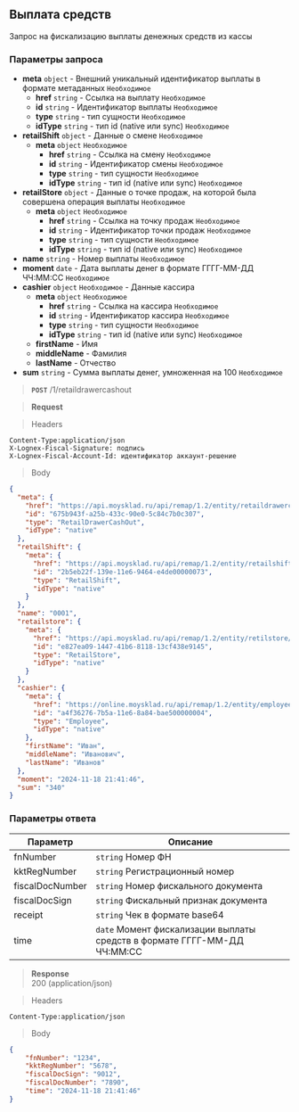## Выплата средств

Запрос на фискализацию выплаты денежных средств из кассы

### Параметры запроса
+ **meta** `object` - Внешний уникальный идентификатор выплаты в формате метаданных `Необходимое`
    + **href** `string` - Ссылка на выплату `Необходимое`
    + **id** `string` - Идентификатор выплаты `Необходимое`
    + **type** `string` - тип сущности `Необходимое`
    + **idType** `string` - тип id (native или sync) `Необходимое`
+ **retailShift** `object` - Данные о смене `Необходимое`
    + **meta** `object` `Необходимое`
        + **href** `string` - Ссылка на смену `Необходимое`
        + **id** `string` - Идентификатор смены `Необходимое`
        + **type** `string` - тип сущности `Необходимое`
        + **idType** `string` - тип id (native или sync) `Необходимое`
+ **retailStore** `object` - Данные о точке продаж, на которой была совершена операция выплаты `Необходимое`
    + **meta** `object` `Необходимое`
        + **href** `string` - Ссылка на точку продаж `Необходимое`
        + **id** `string` - Идентификатор точки продаж `Необходимое`
        + **type** `string` - тип сущности `Необходимое`
        + **idType** `string` - тип id (native или sync) `Необходимое`
+ **name** `string` - Номер выплаты `Необходимое`
+ **moment** `date` - Дата выплаты денег в формате ГГГГ-ММ-ДД ЧЧ:ММ:СС `Необходимое`
+ **cashier** `object` `Необходимое` - Данные кассира
    + **meta** `object` `Необходимое`
        + **href** `string` - Ссылка на кассира `Необходимое`
        + **id** `string` - Идентификатор кассира `Необходимое`
        + **type** `string` - тип сущности `Необходимое`
        + **idType** `string` - тип id (native или sync) `Необходимое`
    + **firstName** - Имя
    + **middleName** - Фамилия
    + **lastName** - Отчество
+ **sum** `string` - Сумма выплаты денег, умноженная на 100 `Необходимое`


> **`POST`**
> /1/retaildrawercashout

> **Request**

> Headers

```
Content-Type:application/json
X-Lognex-Fiscal-Signature: подпись
X-Lognex-Fiscal-Account-Id: идентификатор аккаунт-решение
```

> Body

```json
{
  "meta": {
    "href": "https://api.moysklad.ru/api/remap/1.2/entity/retaildrawercashin/675b943f-a25b-433c-90e0-5c84c7b0c307",
    "id": "675b943f-a25b-433c-90e0-5c84c7b0c307",
    "type": "RetailDrawerCashOut",
    "idType": "native"
  },
  "retailShift": {
    "meta": {
      "href": "https://api.moysklad.ru/api/remap/1.2/entity/retailshift/2b5eb22f-139e-11e6-9464-e4de00000073",
      "id": "2b5eb22f-139e-11e6-9464-e4de00000073",
      "type": "RetailShift",
      "idType": "native"
    }
  },
  "name": "0001",
  "retailstore": {
    "meta": {
      "href": "https://api.moysklad.ru/api/remap/1.2/entity/retilstore/e827ea09-1447-41b6-8118-13cf438e9145",
      "id": "e827ea09-1447-41b6-8118-13cf438e9145",
      "type": "RetailStore",
      "idType": "native"
    }
  },
  "cashier": {
    "meta": {
      "href": "https://online.moysklad.ru/api/remap/1.2/entity/employee/a4f36276-7b5a-11e6-8a84-bae500000004",
      "id": "a4f36276-7b5a-11e6-8a84-bae500000004",
      "type": "Employee",
      "idType": "native"
    },
    "firstName": "Иван",
    "middleName": "Иванович",
    "lastName": "Иванов"
  },
  "moment": "2024-11-18 21:41:46",
  "sum": "340"
}
```

### Параметры ответа
| Параметр        | Описание                                                                 |
|-----------------|--------------------------------------------------------------------------|
| fnNumber        | `string` Номер ФН                                                        |
| kktRegNumber    | `string` Регистрационный номер                                           |
| fiscalDocNumber | `string` Номер фискального документа                                     |
| fiscalDocSign   | `string` Фискальный признак документа                                    |
| receipt         | `string` Чек в формате base64                                            |
| time            | `date` Момент фискализации выплаты средств в формате ГГГГ-ММ-ДД ЧЧ:ММ:СС |

> **Response**   
> 200 (application/json)

> Headers

```
Content-Type:application/json
```

> Body

```json
{
    "fnNumber": "1234",
    "kktRegNumber": "5678",
    "fiscalDocSign": "9012",
    "fiscalDocNumber": "7890",
    "time": "2024-11-18 21:41:46"
}
```
